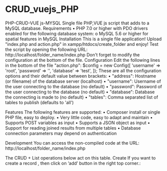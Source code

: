 # CRUD_vuejs_PHP
PHP-CRUD-VUE js-MYSQL
Single file PHP,VUE js script that adds to a MySQL database.
Requirements
•	PHP 7.0 or higher with PDO drivers enabled for the following database system:
o	MySQL 5.6  or higher for spatial features in MySQL
Installation
This is a single file application! Upload "index.php and action.php" in xampp/htdocs/create_folder and enjoy!
Test the script by opening the following URL:
http://localhost/folder_name/index.php
Don't forget to modify the configuration at the bottom of the file.
Configuration
Edit the following lines in the bottom of the file "action.php":
$config = new Config([
    'username' => 'root',
    'password' => '',
    'database' => 'test',
]);
These are all the configuration options and their default value between brackets:
•	"address": Hostname (or filename) of the database server (localhost)
•	"username": Username of the user connecting to the database (no default)
•	"password": Password of the user connecting to the database (no default)
•	"database": Database the connecting is made to (no default)
•	"tables": Comma separated list of tables to publish (defaults to 'all')

Features
The following features are supported:
•	Composer install or single PHP file, easy to deploy.
•	Very little code, easy to adapt and maintain
•	Supports POST variables as input 
•	Supports a JSON object as input
•	Support for reading joined results from multiple tables
•	Database connection parameters may depend on authentication

Development
You can access the non-compiled code at the URL:
http://localhost/folder_name/index.php


The CRUD + List operations below act on this table.
Create
If you want to create a record , then click on ‘add’ button in the right top corner.:
